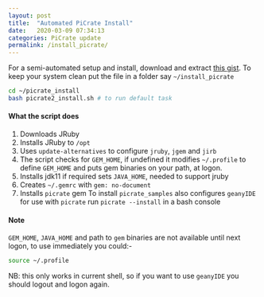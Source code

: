 ```yaml
---
layout: post
title:  "Automated PiCrate Install"
date:   2020-03-09 07:34:13
categories: PiCrate update
permalink: /install_picrate/
---
```


For a semi-automated setup and install, download and extract [this gist](https://gist.github.com/monkstone/6ae9840d7b7008c177b4a9f589d14ec6). To keep your system clean put the file in a folder say
`~/install_picrate`

```bash
cd ~/picrate_install
bash picrate2_install.sh # to run default task
```
#### What the script does ###
1. Downloads JRuby
2. Installs JRuby to `/opt`
3. Uses `update-alternatives` to configure `jruby`, `jgem` and `jirb`
4. The script checks for `GEM_HOME`, if undefined it modifies `~/.profile` to define `GEM_HOME` and puts gem binaries on your path, at logon.
5. Installs jdk11 if required sets `JAVA_HOME`, needed to support jruby
6. Creates `~/.gemrc` with `gem: no-document`
7. Installs `picrate` gem
To install `picrate_samples` also configures `geanyIDE` for use with `picrate` run
`picrate --install` in a bash console

#### Note ####
`GEM_HOME`, `JAVA_HOME` and path to `gem` binaries are not available until next logon, to use immediately you could:-

```bash
source ~/.profile
```
NB: this only works in current shell, so if you want to use `geanyIDE` you should logout and logon again.

